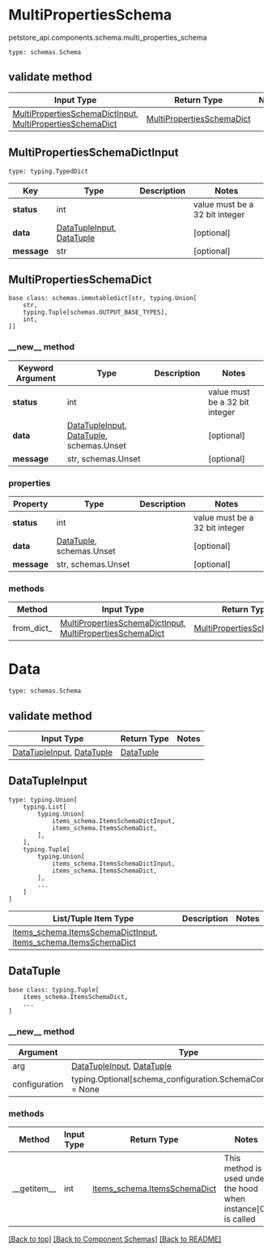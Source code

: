 # MultiPropertiesSchema
petstore_api.components.schema.multi_properties_schema
```
type: schemas.Schema
```

## validate method
Input Type | Return Type | Notes
------------ | ------------- | -------------
[MultiPropertiesSchemaDictInput](#multipropertiesschemadictinput), [MultiPropertiesSchemaDict](#multipropertiesschemadict) | [MultiPropertiesSchemaDict](#multipropertiesschemadict) |

## MultiPropertiesSchemaDictInput
```
type: typing.TypedDict
```
Key | Type |  Description | Notes
------------ | ------------- | ------------- | -------------
**status** | int |  | value must be a 32 bit integer
**data** | [DataTupleInput](#datatupleinput), [DataTuple](#datatuple) |  | [optional]
**message** | str |  | [optional]

## MultiPropertiesSchemaDict
```
base class: schemas.immutabledict[str, typing.Union[
    str,
    typing.Tuple[schemas.OUTPUT_BASE_TYPES],
    int,
]]

```
### &lowbar;&lowbar;new&lowbar;&lowbar; method
Keyword Argument | Type | Description | Notes
---------------- | ---- | ----------- | -----
**status** | int |  | value must be a 32 bit integer
**data** | [DataTupleInput](#datatupleinput), [DataTuple](#datatuple), schemas.Unset |  | [optional]
**message** | str, schemas.Unset |  | [optional]

### properties
Property | Type | Description | Notes
-------- | ---- | ----------- | -----
**status** | int |  | value must be a 32 bit integer
**data** | [DataTuple](#datatuple), schemas.Unset |  | [optional]
**message** | str, schemas.Unset |  | [optional]

### methods
Method | Input Type | Return Type | Notes
------ | ---------- | ----------- | ------
from_dict_ | [MultiPropertiesSchemaDictInput](#multipropertiesschemadictinput), [MultiPropertiesSchemaDict](#multipropertiesschemadict) | [MultiPropertiesSchemaDict](#multipropertiesschemadict) | a constructor

# Data
```
type: schemas.Schema
```

## validate method
Input Type | Return Type | Notes
------------ | ------------- | -------------
[DataTupleInput](#datatupleinput), [DataTuple](#datatuple) | [DataTuple](#datatuple) |

## DataTupleInput
```
type: typing.Union[
    typing.List[
        typing.Union[
            items_schema.ItemsSchemaDictInput,
            items_schema.ItemsSchemaDict,
        ],
    ],
    typing.Tuple[
        typing.Union[
            items_schema.ItemsSchemaDictInput,
            items_schema.ItemsSchemaDict,
        ],
        ...
    ]
]
```
List/Tuple Item Type | Description | Notes
-------------------- | ------------- | -------------
[items_schema.ItemsSchemaDictInput](../../components/schema/items_schema.md#itemsschemadictinput), [items_schema.ItemsSchemaDict](../../components/schema/items_schema.md#itemsschemadict) |  |

## DataTuple
```
base class: typing.Tuple[
    items_schema.ItemsSchemaDict,
    ...
]
```
### &lowbar;&lowbar;new&lowbar;&lowbar; method
Argument | Type
-------- | ------
arg      | [DataTupleInput](#datatupleinput), [DataTuple](#datatuple)
configuration | typing.Optional[schema_configuration.SchemaConfiguration] = None

### methods
Method | Input Type | Return Type | Notes
------ | ---------- | ----------- | ------
&lowbar;&lowbar;getitem&lowbar;&lowbar; | int | [items_schema.ItemsSchemaDict](../../components/schema/items_schema.md#itemsschemadict) | This method is used under the hood when instance[0] is called

[[Back to top]](#top) [[Back to Component Schemas]](../../../README.md#Component-Schemas) [[Back to README]](../../../README.md)
